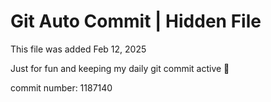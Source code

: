 # Git Auto Commit | Hidden File

This file was added Feb 12, 2025

Just for fun and keeping my daily git commit active 🤪

commit number: 1187140
